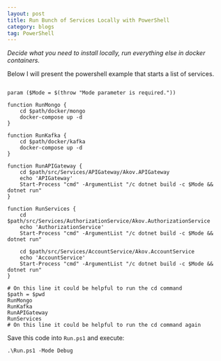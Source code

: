 ```yaml
---
layout: post
title: Run Bunch of Services Locally with PowerShell 
category: blogs
tag: PowerShell
---
```


*Decide what you need to install locally, run everything else in docker containers.*

Below I will present the powershell example that starts a list of services.

<pre><code class="language-cs">
param ($Mode = $(throw "Mode parameter is required."))

function RunMongo {
	cd $path/docker/mongo
	docker-compose up -d
}

function RunKafka {
	cd $path/docker/kafka
	docker-compose up -d
}

function RunAPIGateway {
	cd $path/src/Services/APIGateway/Akov.APIGateway
	echo 'APIGateway'
	Start-Process "cmd" -ArgumentList "/c dotnet build -c $Mode && dotnet run"
}

function RunServices {
	cd $path/src/Services/AuthorizationService/Akov.AuthorizationService
	echo 'AuthorizationService'
	Start-Process "cmd" -ArgumentList "/c dotnet build -c $Mode && dotnet run"

	cd $path/src/Services/AccountService/Akov.AccountService
	echo 'AccountService'
	Start-Process "cmd" -ArgumentList "/c dotnet build -c $Mode && dotnet run"
}

# On this line it could be helpful to run the cd command
$path = $pwd
RunMongo
RunKafka
RunAPIGateway
RunServices 
# On this line it could be helpful to run the cd command again
</code></pre>

Save this code into `Run.ps1` and execute:
<pre><code class="nohighlight">.\Run.ps1 -Mode Debug</code></pre>